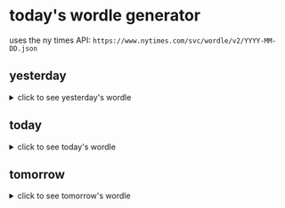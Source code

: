 # today's wordle generator

uses the ny times API: `https://www.nytimes.com/svc/wordle/v2/YYYY-MM-DD.json`

## yesterday

<details>
    <summary>click to see yesterday's wordle</summary>

    later

</details>

## today

<details>
    <summary>click to see today's wordle</summary>

    defer

</details>

## tomorrow

<details>
    <summary>click to see tomorrow's wordle</summary>

    coven

</details>
